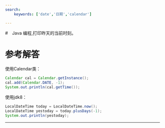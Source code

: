 ```yaml
---
search:
    keywords: ['date','日期','calendar']

---
```


#　Java 编程,打印昨天的当前时刻。

# 参考解答

使用Calendar类：
```java
Calendar cal = Calendar.getInstance();
cal.add(Calendar.DATE, -1);
System.out.println(cal.getTime());
```

使用jdk8：
```java
LocalDateTime today = LocalDateTime.now();
LocalDateTime yestoday = today.plusDays(-1);
System.out.println(yestoday);
```

---
